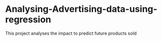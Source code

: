 # Analysing-Advertising-data-using-regression
This project analyses the impact to predict future products sold

